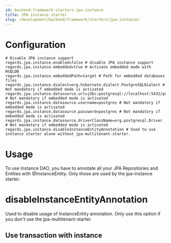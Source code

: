 ```yaml
---
id: backend-framework-starters-jpa-instance
title: JPA instance starter
slug: /development/backend/framework/starters/jpa-instance/
---
```



# Configuration

```properties
# Disable JPA instance support
regards.jpa.instance.enabled=false # disable JPA instance support
regards.jpa.instance.embedded=true # Activate embedded mode with HSQLDB
regards.jpa.instance.embeddedPath=target # Path for embedded databases files
regards.jpa.instance.dialect=org.hibernate.dialect.PostgreSQLDialect # Not mandatory if embedded mode is activated
regards.jpa.instance.datasource.url=jdbc:postgresql://localhost:5432/postgres # Not mandatory if embedded mode is activated
regards.jpa.instance.datasource.username=postgres # Not mandatory if embedded mode is activated
regards.jpa.instance.datasource.password=postgres # Not mandatory if embedded mode is activated
regards.jpa.instance.datasource.driverClassName=org.postgresql.Driver # Not mandatory if embedded mode is activated
regards.jpa.instance.disableInstanceEntityAnnotation # Used to use instance starter alone without jpa-multitenant-starter.
```

# Usage

To use Instance DAO, you have to annotate all your JPA Repositories and Entities with @InstanceEntity. Only those are used by the jpa-instance starter.

# disableInstanceEntityAnnotation

Used to disable usage of InstanceEntity annotation. Only use this option if you don't use the jpa-multitenant-starter.

## Use transaction with instance
